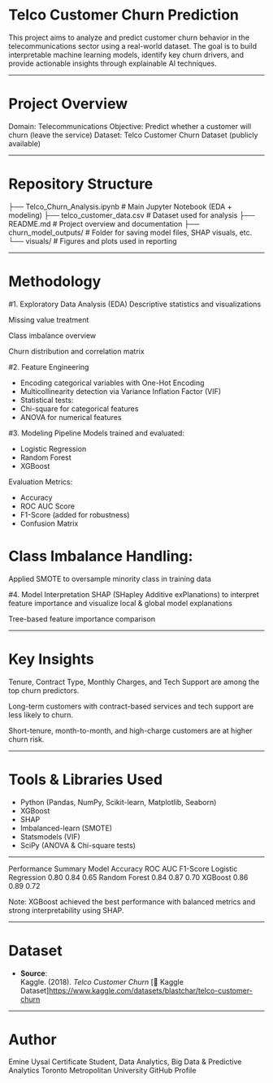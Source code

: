# Telco Customer Churn Prediction

This project aims to analyze and predict customer churn behavior in the telecommunications sector using a real-world dataset. The goal is to build interpretable machine learning models, identify key churn drivers, and provide actionable insights through explainable AI techniques.

---

# Project Overview
Domain: Telecommunications
Objective: Predict whether a customer will churn (leave the service)
Dataset: Telco Customer Churn Dataset (publicly available)


---

# Repository Structure

├── Telco_Churn_Analysis.ipynb       # Main Jupyter Notebook (EDA + modeling)
├── telco_customer_data.csv          # Dataset used for analysis
├── README.md                        # Project overview and documentation
├── churn_model_outputs/             # Folder for saving model files, SHAP visuals, etc.
└── visuals/                         # Figures and plots used in reporting

---

# Methodology
#1. Exploratory Data Analysis (EDA)
Descriptive statistics and visualizations

Missing value treatment

Class imbalance overview

Churn distribution and correlation matrix

#2. Feature Engineering
- Encoding categorical variables with One-Hot Encoding
- Multicollinearity detection via Variance Inflation Factor (VIF)
- Statistical tests:
- Chi-square for categorical features
- ANOVA for numerical features

#3. Modeling Pipeline
Models trained and evaluated:
- Logistic Regression
- Random Forest
- XGBoost

 Evaluation Metrics:
- Accuracy
- ROC AUC Score
- F1-Score (added for robustness)
- Confusion Matrix

# Class Imbalance Handling:
Applied SMOTE to oversample minority class in training data

#4. Model Interpretation
SHAP (SHapley Additive exPlanations) to interpret feature importance and visualize local & global model explanations

Tree-based feature importance comparison

---

# Key Insights
Tenure, Contract Type, Monthly Charges, and Tech Support are among the top churn predictors.

Long-term customers with contract-based services and tech support are less likely to churn.

Short-tenure, month-to-month, and high-charge customers are at higher churn risk.

---

# Tools & Libraries Used
- Python (Pandas, NumPy, Scikit-learn, Matplotlib, Seaborn)
- XGBoost
- SHAP
- Imbalanced-learn (SMOTE)
- Statsmodels (VIF)
- SciPy (ANOVA & Chi-square tests)

---

 Performance Summary
Model	Accuracy	ROC AUC	F1-Score
Logistic Regression	0.80	0.84	0.65
Random Forest	0.84	0.87	0.70
XGBoost	0.86	0.89	0.72

Note: XGBoost achieved the best performance with balanced metrics and strong interpretability using SHAP.

---

# Dataset
- **Source**:  
Kaggle. (2018). *Telco Customer Churn*
[🔗 Kaggle Dataset]https://www.kaggle.com/datasets/blastchar/telco-customer-churn


---

# Author
Emine Uysal
Certificate Student, Data Analytics, Big Data & Predictive Analytics
Toronto Metropolitan University
GitHub Profile
